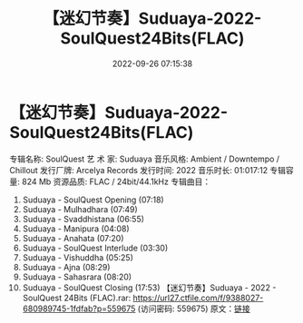 ﻿---
title: 【迷幻节奏】Suduaya-2022-SoulQuest24Bits(FLAC)
date: 2022-09-26 07:15:38
categories: 古典音乐、新世纪、纯音雅乐
tags: 纯音雅乐
---
# 【迷幻节奏】Suduaya-2022-SoulQuest24Bits(FLAC)

专辑名称: SoulQuest
艺 术 家: Suduaya
音乐风格: Ambient / Downtempo / Chillout
发行厂牌: Arcelya Records
发行时间: 2022
音乐时长: 01:017:12
专辑容量: 824 Mb
资源品质: FLAC / 24bit/44.1kHz
专辑曲目：
01. Suduaya - SoulQuest Opening (07:18)
02. Suduaya - Mulhadhara (07:49)
03. Suduaya - Svaddhistana (06:55)
04. Suduaya - Manipura (04:08)
05. Suduaya - Anahata (07:20)
06. Suduaya - SoulQuest Interlude (03:30)
07. Suduaya - Vishuddha (05:25)
08. Suduaya - Ajna (08:29)
09. Suduaya - Sahasrara (08:20)
10. Suduaya - SoulQuest Closing (17:53)
【迷幻节奏】Suduaya - 2022 - SoulQuest 24Bits
(FLAC).rar: https://url27.ctfile.com/f/9388027-680989745-1fdfab?p=559675
(访问密码: 559675)
原文：[链接](https://blog.sina.com.cn/s/blog_1647c7e7601030zle.html)